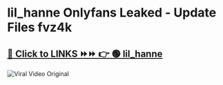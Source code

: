 
 # lil_hanne Onlyfans Leaked - Update Files fvz4k

## <h2><a href="https://clipsfans.com/lil_hanne&ref=git">🔗 Click to LINKS ⏩⏩ 👉 🟢 lil_hanne </a></h2>

<a href="https://clipsfans.com/lil_hanne&ref=git" rel="nofollow" data-target="animated-image.originalLink"><img src="https://i.ibb.co.com/xMMVF88/686577567.gif" alt="Viral Video Original" style="max-width: 100%; display: inline-block;" data-target="animated-image.originalImage"></a>

